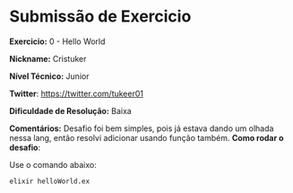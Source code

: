 # Submissão de Exercicio

**Exercicio:** 0 - Hello World

**Nickname:** Cristuker

**Nível Técnico:** Junior 

**Twitter**: https://twitter.com/tukeer01 

**Dificuldade de Resolução:**  Baixa 

**Comentários:** Desafio foi bem simples, pois já estava dando um olhada nessa lang, então resolvi adicionar usando função também.
**Como rodar o desafio**: 

Use o comando abaixo: 
```bash
elixir helloWorld.ex
```